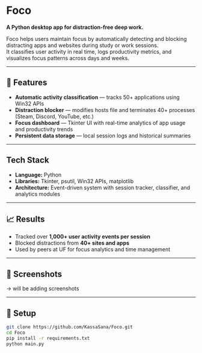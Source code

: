 # Foco 
**A Python desktop app for distraction-free deep work.**

Foco helps users maintain focus by automatically detecting and blocking distracting apps and websites during study or work sessions.  
It classifies user activity in real time, logs productivity metrics, and visualizes focus patterns across days and weeks.

---

## 🚀 Features
- **Automatic activity classification** — tracks 50+ applications using Win32 APIs  
- **Distraction blocker** — modifies hosts file and terminates 40+ processes (Steam, Discord, YouTube, etc.)  
- **Focus dashboard** — Tkinter UI with real-time analytics of app usage and productivity trends  
- **Persistent data storage** — local session logs and historical summaries  

---

##  Tech Stack
- **Language:** Python  
- **Libraries:** Tkinter, psutil, Win32 APIs, matplotlib  
- **Architecture:** Event-driven system with session tracker, classifier, and analytics modules  

---

## 📈 Results
- Tracked over **1,000+ user activity events per session**  
- Blocked distractions from **40+ sites and apps**  
- Used by peers at UF for focus analytics and time management  

---

## 📸 Screenshots
-> will be adding screenshots

---

## 🔧 Setup
```bash
git clone https://github.com/KassaSana/Foco.git
cd Foco
pip install -r requirements.txt
python main.py
